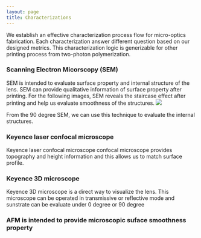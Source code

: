 ```yaml
---
layout: page
title: Characterizations
---
```

We establish an effective characterization process flow for micro-optics fabrication. Each characterization answer different question based on our designed metrics. 
This characterization logic is generizable for other printing process from two-photon polymerization.


### Scanning Electron Micorscopy (SEM) 
SEM is intended to evaluate surface property and internal structure of the lens. SEM can provide qualitative information of surface property after printing. For the following images, SEM reveals the staircase effect after printing and help us evaluate smoothness of the structures.
![](/assests/img/SEM.png)





From the 90 degree SEM, we can use this technique to evaluate the internal structures. 



### Keyence laser confocal microscope 
Keyence laser confocal microscope confocal microscope provides topography and height information and this allows us to match surface profile.





### Keyence 3D microscope 
Keyence 3D microscope is a direct way to visualize the lens. This microscope can be operated in transmissive or reflective mode and sunstrate can be evaluate under 0 degree or 90 degree 






### AFM is intended to provide microscopic suface smoothness property







